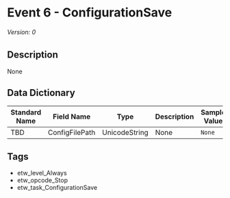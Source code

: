 # Event 6 - ConfigurationSave
###### Version: 0

## Description
None

## Data Dictionary
|Standard Name|Field Name|Type|Description|Sample Value|
|---|---|---|---|---|
|TBD|ConfigFilePath|UnicodeString|None|`None`|

## Tags
* etw_level_Always
* etw_opcode_Stop
* etw_task_ConfigurationSave